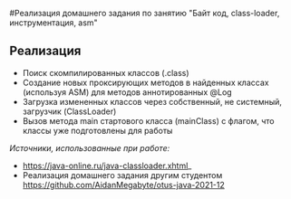 #Реализация домашнего задания по занятию "Байт код, class-loader, инструментация, asm"

## Реализация

- Поиск скомпилированных классов (.class)
- Создание новых проксирующих методов в найденных классах (используя ASM) для методов аннотированных @Log
- Загрузка измененных классов через собственный, не системный, загрузчик (ClassLoader)
- Вызов метода main стартового класса (mainClass) с флагом, что классы уже подготовлены для работы

_Источники, использованные при работе:_
- https://java-online.ru/java-classloader.xhtml_
- Реализация домашнего задания другим студентом https://github.com/AidanMegabyte/otus-java-2021-12
